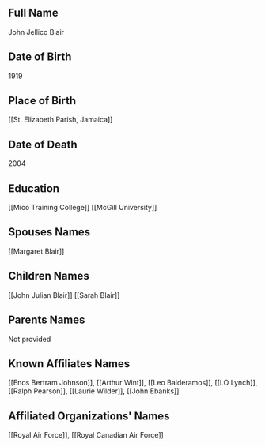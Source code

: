 ## Full Name
John Jellico Blair

## Date of Birth
1919

## Place of Birth
[[St. Elizabeth Parish, Jamaica]]

## Date of Death
2004

## Education
[[Mico Training College]]
[[McGill University]]

## Spouses Names
[[Margaret Blair]]

## Children Names
[[John Julian Blair]]
[[Sarah Blair]]

## Parents Names
Not provided

## Known Affiliates Names
[[Enos Bertram Johnson]], [[Arthur Wint]], [[Leo Balderamos]], [[LO Lynch]], [[Ralph Pearson]], [[Laurie Wilder]], [[John Ebanks]]

## Affiliated Organizations' Names
[[Royal Air Force]], [[Royal Canadian Air Force]]

